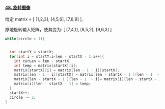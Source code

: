 #### [48. 旋转图像](https://leetcode-cn.com/problems/rotate-image/)

给定 matrix = 
[
  [1,2,3],
  [4,5,6],
  [7,8,9]
],

原地旋转输入矩阵，使其变为:
[
  [7,4,1],
  [8,5,2],
  [9,6,3]
]

```java
while(circle > 1){


  int startY = startX;
  for(int i = startY;i<len - startX - 1;i++){
    int curLen = len - startX;
    int temp = matrix[startX][i];
    matrix[startX][i] = matrix[len - 1 - i][startX];
    matrix[len - 1 - i][startX] = matrix[len - startX - 1 ][len - 1  - i];
    matrix[len - startX - 1 ][len - 1  - i]= matrix[i][len - startX - 1]; 
    matrix[i][len - startX - 1] = temp;
  }
  startX++;
  circle -= 2;
}
```

